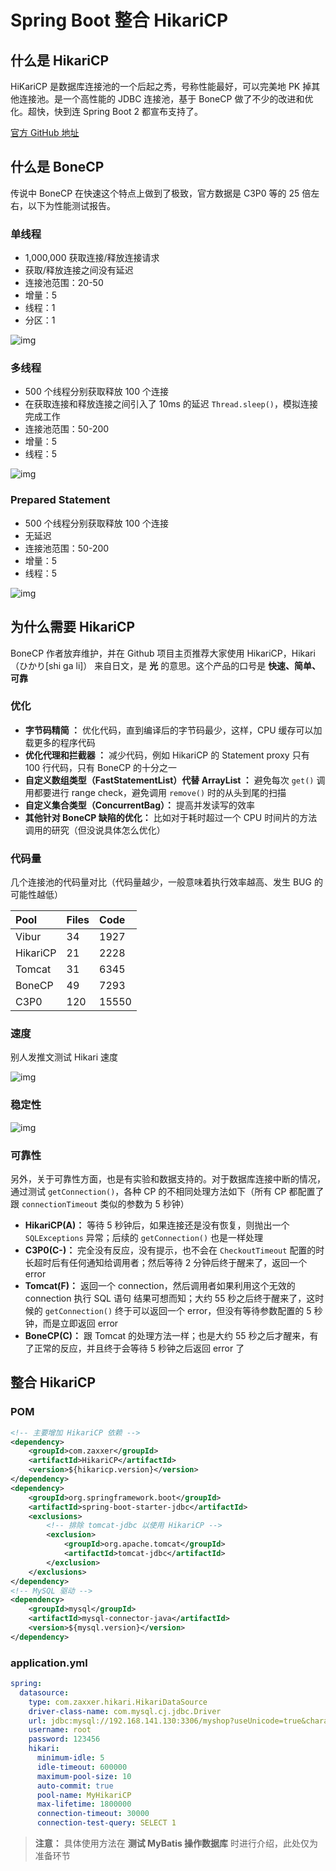 # Spring Boot 整合 HikariCP

## 什么是 HikariCP

HiKariCP 是数据库连接池的一个后起之秀，号称性能最好，可以完美地 PK 掉其他连接池。是一个高性能的 JDBC 连接池，基于 BoneCP 做了不少的改进和优化。超快，快到连 Spring Boot 2 都宣布支持了。

[官方 GitHub 地址](http://www.qfdmy.com/wp-content/themes/quanbaike/go.php?url=aHR0cHM6Ly9naXRodWIuY29tL2JyZXR0d29vbGRyaWRnZS9IaWthcmlDUA==)

## 什么是 BoneCP

传说中 BoneCP 在快速这个特点上做到了极致，官方数据是 C3P0 等的 25 倍左右，以下为性能测试报告。

### 单线程

- 1,000,000 获取连接/释放连接请求
- 获取/释放连接之间没有延迟
- 连接池范围：20-50
- 增量：5
- 线程：1
- 分区：1

![img](http://www.qfdmy.com/wp-content/uploads/2019/08/ae19aac80c50404.jpg)

### 多线程

- 500 个线程分别获取释放 100 个连接
- 在获取连接和释放连接之间引入了 10ms 的延迟 `Thread.sleep()`，模拟连接完成工作
- 连接池范围：50-200
- 增量：5
- 线程：5

![img](http://www.qfdmy.com/wp-content/uploads/2019/08/1db8b584e0e7a03.jpg)

### Prepared Statement

- 500 个线程分别获取释放 100 个连接
- 无延迟
- 连接池范围：50-200
- 增量：5
- 线程：5

![img](http://www.qfdmy.com/wp-content/uploads/2019/08/f976c3fb5ce1233.png)

## 为什么需要 HikariCP

BoneCP 作者放弃维护，并在 Github 项目主页推荐大家使用 HikariCP，Hikari（ひかり[shi ga li]） 来自日文，是 **光** 的意思。这个产品的口号是 **快速、简单、可靠**

### 优化

- **字节码精简 ：** 优化代码，直到编译后的字节码最少，这样，CPU 缓存可以加载更多的程序代码
- **优化代理和拦截器 ：** 减少代码，例如 HikariCP 的 Statement proxy 只有 100 行代码，只有 BoneCP 的十分之一
- **自定义数组类型（FastStatementList）代替 ArrayList ：** 避免每次 `get()` 调用都要进行 range check，避免调用 `remove()` 时的从头到尾的扫描
- **自定义集合类型（ConcurrentBag）：** 提高并发读写的效率
- **其他针对 BoneCP 缺陷的优化：** 比如对于耗时超过一个 CPU 时间片的方法调用的研究（但没说具体怎么优化）

### 代码量

几个连接池的代码量对比（代码量越少，一般意味着执行效率越高、发生 BUG 的可能性越低）

| Pool     | Files | Code  |
| :------- | :---- | :---- |
| Vibur    | 34    | 1927  |
| HikariCP | 21    | 2228  |
| Tomcat   | 31    | 6345  |
| BoneCP   | 49    | 7293  |
| C3P0     | 120   | 15550 |

### 速度

别人发推文测试 Hikari 速度

![img](http://www.qfdmy.com/wp-content/uploads/2019/08/daf29bd1cc47347.jpg)

### 稳定性

![img](http://www.qfdmy.com/wp-content/uploads/2019/08/1396c369655fa4b.png)

### 可靠性

另外，关于可靠性方面，也是有实验和数据支持的。对于数据库连接中断的情况，通过测试 `getConnection()`，各种 CP 的不相同处理方法如下（所有 CP 都配置了跟 `connectionTimeout` 类似的参数为 5 秒钟）

- **HikariCP(A)：** 等待 5 秒钟后，如果连接还是没有恢复，则抛出一个 `SQLExceptions` 异常；后续的 `getConnection()` 也是一样处理
- **C3P0(C-)：** 完全没有反应，没有提示，也不会在 `CheckoutTimeout` 配置的时长超时后有任何通知给调用者；然后等待 2 分钟后终于醒来了，返回一个 error
- **Tomcat(F)：** 返回一个 connection，然后调用者如果利用这个无效的 connection 执行 SQL 语句 结果可想而知；大约 55 秒之后终于醒来了，这时候的 `getConnection()` 终于可以返回一个 error，但没有等待参数配置的 5 秒钟，而是立即返回 error
- **BoneCP(C)：** 跟 Tomcat 的处理方法一样；也是大约 55 秒之后才醒来，有了正常的反应，并且终于会等待 5 秒钟之后返回 error 了

## 整合 HikariCP

### POM

```xml
<!-- 主要增加 HikariCP 依赖 -->
<dependency>
    <groupId>com.zaxxer</groupId>
    <artifactId>HikariCP</artifactId>
    <version>${hikaricp.version}</version>
</dependency>
<dependency>
    <groupId>org.springframework.boot</groupId>
    <artifactId>spring-boot-starter-jdbc</artifactId>
    <exclusions>
        <!-- 排除 tomcat-jdbc 以使用 HikariCP -->
        <exclusion>
            <groupId>org.apache.tomcat</groupId>
            <artifactId>tomcat-jdbc</artifactId>
        </exclusion>
    </exclusions>
</dependency>
<!-- MySQL 驱动 -->
<dependency>
    <groupId>mysql</groupId>
    <artifactId>mysql-connector-java</artifactId>
    <version>${mysql.version}</version>
</dependency>
```

### application.yml

```yml
spring:
  datasource:
    type: com.zaxxer.hikari.HikariDataSource
    driver-class-name: com.mysql.cj.jdbc.Driver
    url: jdbc:mysql://192.168.141.130:3306/myshop?useUnicode=true&characterEncoding=utf-8&useSSL=false
    username: root
    password: 123456
    hikari:
      minimum-idle: 5
      idle-timeout: 600000
      maximum-pool-size: 10
      auto-commit: true
      pool-name: MyHikariCP
      max-lifetime: 1800000
      connection-timeout: 30000
      connection-test-query: SELECT 1
```

> **注意：** 具体使用方法在 **测试 MyBatis 操作数据库** 时进行介绍，此处仅为准备环节